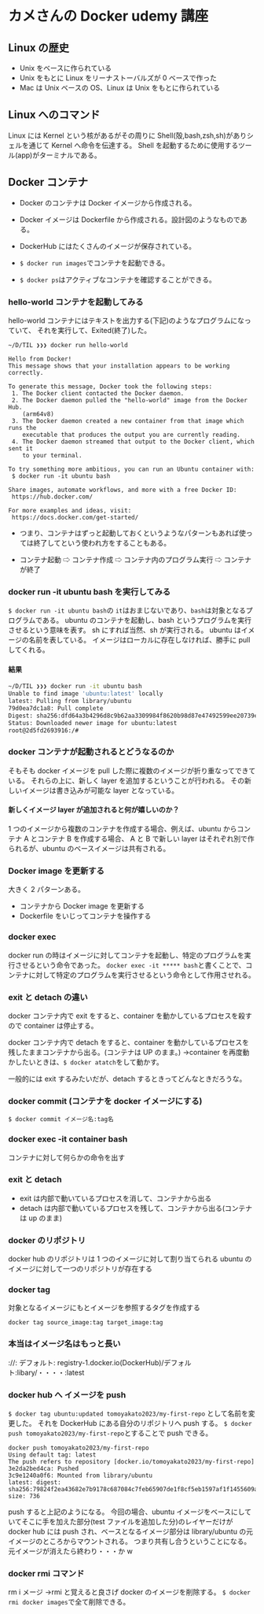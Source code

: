 # カメさんの Docker udemy 講座

## Linux の歴史

- Unix をベースに作られている
- Unix をもとに Linux をリーナストーバルズが 0 ベースで作った
- Mac は Unix ベースの OS、Linux は Unix をもとに作られている

## Linux へのコマンド

Linux には Kernel という核があるがその周りに Shell(殻,bash,zsh,sh)がありシェルを通じて Kernel へ命令を伝達する。
Shell を起動するために使用するツール(app)がターミナルである。

## Docker コンテナ

- Docker のコンテナは Docker イメージから作成される。
- Docker イメージは Dockerfile から作成される。設計図のようなものである。
- DockerHub にはたくさんのイメージが保存されている。

- `$ docker run images`でコンテナを起動できる。
- `$ docker ps`はアクティブなコンテナを確認することができる。

### hello-world コンテナを起動してみる

hello-world コンテナにはテキストを出力する(下記)のようなプログラムになっていて、
それを実行して、Exited(終了)した。

```
~/D/TIL ❯❯❯ docker run hello-world

Hello from Docker!
This message shows that your installation appears to be working correctly.

To generate this message, Docker took the following steps:
 1. The Docker client contacted the Docker daemon.
 2. The Docker daemon pulled the "hello-world" image from the Docker Hub.
    (arm64v8)
 3. The Docker daemon created a new container from that image which runs the
    executable that produces the output you are currently reading.
 4. The Docker daemon streamed that output to the Docker client, which sent it
    to your terminal.

To try something more ambitious, you can run an Ubuntu container with:
 $ docker run -it ubuntu bash

Share images, automate workflows, and more with a free Docker ID:
 https://hub.docker.com/

For more examples and ideas, visit:
 https://docs.docker.com/get-started/
```

- つまり、コンテナはずっと起動しておくというようなパターンもあれば使っては終了してという使われ方をすることもある。

- コンテナ起動 ⇨ コンテナ作成 ⇨ コンテナ内のプログラム実行 ⇨ コンテナが終了

### docker run -it ubuntu bash を実行してみる

`$ docker run -it ubuntu bash`の `it`はおまじないであり、`bash`は対象となるプログラムである。
ubuntu のコンテナを起動し、bash というプログラムを実行させるという意味を表す。
sh にすれば当然、sh が実行される。
ubuntu はイメージの名前を表している。
イメージはローカルに存在しなければ、勝手に pull してくれる。

#### 結果

```bash
~/D/TIL ❯❯❯ docker run -it ubuntu bash
Unable to find image 'ubuntu:latest' locally
latest: Pulling from library/ubuntu
79d0ea7dc1a8: Pull complete
Digest: sha256:dfd64a3b4296d8c9b62aa3309984f8620b98d87e47492599ee20739e8eb54fbf
Status: Downloaded newer image for ubuntu:latest
root@2d5fd2693916:/#
```

### docker コンテナが起動されるとどうなるのか

そもそも docker イメージを pull した際に複数のイメージが折り重なってできている。
それらの上に、新しく layer を追加するということが行われる。
その新しいイメージは書き込みが可能な layer となっている。

#### 新しくイメージ layer が追加されると何が嬉しいのか？

1 つのイメージから複数のコンテナを作成する場合、例えば、ubuntu からコンテナ A とコンテナ B を作成する場合、
A と B で新しい layer はそれぞれ別で作られるが、ubuntu のベースイメージは共有される。

### Docker image を更新する

大きく 2 パターンある。

- コンテナから Docker image を更新する
- Dockerfile をいじってコンテナを操作する

### docker exec

docker run の時はイメージに対してコンテナを起動し、特定のプログラムを実行させるという命令であった。
`docker exec -it ***** bash`と書くことで、コンテナに対して特定のプログラムを実行させるという命令として作用させれる。

### exit と detach の違い

docker コンテナ内で exit をすると、container を動かしているプロセスを殺すので container は停止する。

docker コンテナ内で detach をすると、container を動かしているプロセスを残したままコンテナから出る。(コンテナは UP のまま。)
→container を再度動かしたいときは、`$ docker atatch`をして動かす。

一般的には exit するみたいだが、detach するときってどんなときだろうな。

### docker commit (コンテナを docker イメージにする)

`$ docker commit イメージ名:tag名`

### docker exec -it container bash

コンテナに対して何らかの命令を出す

### exit と detach

- exit は内部で動いているプロセスを消して、コンテナから出る
- detach は内部で動いているプロセスを残して、コンテナから出る(コンテナは up のまま)

### docker のリポジトリ

docker hub のリポジトリは 1 つのイメージに対して割り当てられる
ubuntu のイメージに対して一つのリポジトリが存在する

### docker tag

対象となるイメージにもとイメージを参照するタグを作成する

`docker tag source_image:tag target_image:tag`

### 本当はイメージ名はもっと長い

<hostname>:<port>/<username>/<repository>:<tag>
デフォルト: registry-1.docker.io(DockerHub)/デフォルト:libary/・・・・:latest

### docker hub へ イメージを push

`$ docker tag ubuntu:updated tomoyakato2023/my-first-repo`
として名前を変更した。
それを DockerHub にある自分のリポジトリへ push する。
`$ docker push tomoyakato2023/my-first-repo`とすることで push できる。

```
docker push tomoyakato2023/my-first-repo
Using default tag: latest
The push refers to repository [docker.io/tomoyakato2023/my-first-repo]
3e2da2bed4ca: Pushed
3c9e1240a0f6: Mounted from library/ubuntu
latest: digest: sha256:79824f2ea43682e7b9178c687084c7feb65907de1f8cf5eb1597af1f1455609a size: 736
```

push すると上記のようになる。
今回の場合、ubuntu イメージをベースにしていてそこに手を加えた部分(test ファイルを追加した分)のレイヤーだけが
docker hub には push され、ベースとなるイメージ部分は library/ubuntu の元イメージのところからマウントされる。
つまり共有し合うということになる。
元イメージが消えたら終わり・・・か w

### docker rmi コマンド

rm i メージ →rmi と覚えると良さげ
docker のイメージを削除する。
`$ docker rmi docker images`で全て削除できる。

